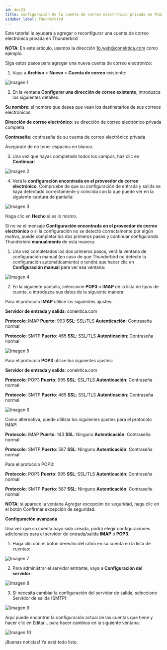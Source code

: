 ```yaml
---
id: doc23
title: Configuración de la cuenta de correo electrónico privada en Thunderbird
sidebar_label: Thunderbird
---
```

Este tutorial le ayudará a agregar o reconfigurar una cuenta de correo electrónico privada en Thunderbird

**NOTA**: En este artículo, usamos la dirección 1p.web@conektica.com como ejemplo. 

Siga estos pasos para agregar una nueva cuenta de correo electrónico: 

1. Vaya a **Archivo** > **Nuevo** > **Cuenta de correo** existente: 

![Imagen 1](https://raw.githubusercontent.com/adanuriplata/cnk-external-doku/master/static/img/ThunderBird/W1.png)

2. En la ventana **Configurar una dirección de correo existente**, introduzca los siguientes detalles: 

**Su nombre**: el nombre que desea que vean los destinatarios de sus correos electrónicos 

**Dirección de correo electrónico**: su dirección de correo electrónico privada completa 

**Contraseña**: contraseña de su cuenta de correo electrónico privada

Asegúrate de no tener espacios en blanco. 

3. Una vez que hayas completado todos los campos, haz clic en **Continuar**: 

![Imagen 2](https://raw.githubusercontent.com/adanuriplata/cnk-external-doku/master/static/img/ThunderBird/W2.png)

4. Verá la **configuración encontrada en el proveedor de correo electrónico**. 
Compruebe de que su configuración de entrada y salida se haya detectado correctamente y coincida con la que puede ver en la siguiente captura de pantalla: 

![Imagen 3](https://raw.githubusercontent.com/adanuriplata/cnk-external-doku/master/static/img/ThunderBird/W3.png)

Haga clic en **Hecho** si es lo mismo. 


Si no ve el mensaje **Configuración encontrada en el proveedor de correo electrónico** o si la configuración no se detectó correctamente por algún motivo, puede completar los dos primeros pasos y continuar configurando Thunderbird **manualmente** de esta manera: 

1. Una vez completados los dos primeros pasos, verá la ventana de configuración manual (en caso de que Thunderbird no detecte la configuración automáticamente) o tendrá que hacer clic en **Configuración manual** para ver esa ventana: 

![Imagen 4](https://raw.githubusercontent.com/adanuriplata/cnk-external-doku/master/static/img/ThunderBird/W3.1.png)

2. En la siguiente pantalla, seleccione **POP3** o **IMAP** de la lista de tipos de cuenta, e introduzca sus datos de la siguiente manera: 

Para el protocolo **IMAP** utilice los siguientes ajustes: 

**Servidor de entrada y salida**: conektica.com

**Protocolo**: IMAP **Puerto**: 993 **SSL**: SSL/TLS **Autenticación**: Contraseña normal

**Protocolo**: SMTP **Puerto**: 465 **SSL**: SSL/TLS **Autenticación**: Contraseña normal 

![Imagen 5](https://raw.githubusercontent.com/adanuriplata/cnk-external-doku/master/static/img/ThunderBird/W4.png)

Para el protocolo **POP3** utilice los siguientes ajustes: 

**Servidor de entrada y salida**: conektica.com 

**Protocolo**: POP3 **Puerto**: 995 **SSL**: SSL/TLS **Autenticación**: Contraseña normal

**Protocolo**: SMTP **Puerto**: 465 **SSL**: SSL/TLS **Autenticación**: Contraseña normal 

![Imagen 6](https://raw.githubusercontent.com/adanuriplata/cnk-external-doku/master/static/img/ThunderBird/W5.png)

Como alternativa, puede utilizar los siguientes ajustes para el protocolo IMAP: 

**Protocolo**: IMAP **Puerto**: 143 **SSL**: Ninguno **Autenticación**: Contraseña normal 

**Protocolo**: SMTP **Puerto**: 587 **SSL**: Ninguno **Autenticación**: Contraseña normal 

Para el protocolo POP3: 

**Protocolo**: POP3 **Puerto**: 995 **SSL**: SSL/TLS **Autenticación**: Contraseña normal 

**Protocolo**: SMTP **Puerto**: 587 **SSL**: Ninguno **Autenticación**: Contraseña normal

**NOTA**: si aparece la ventana Agregar excepción de seguridad, haga clic en el botón Confirmar excepción de seguridad. 


**Configuración avanzada** 
 
Una vez que su cuenta haya sido creada, podrá elegir configuraciones adicionales para el servidor de entrada/salida **IMAP** o **POP3**. 

1. Haga clic con el botón derecho del ratón en su cuenta en la lista de cuentas: 

![Imagen 7](https://raw.githubusercontent.com/adanuriplata/cnk-external-doku/master/static/img/ThunderBird/W6.png)

2. Para administrar el servidor entrante, vaya a **Configuración del servidor**:

![Imagen 8](https://raw.githubusercontent.com/adanuriplata/cnk-external-doku/master/static/img/ThunderBird/W7.png)

3. Si necesita cambiar la configuración del servidor de salida, seleccione Servidor de salida (SMTP):

![Imagen 9](https://raw.githubusercontent.com/adanuriplata/cnk-external-doku/master/static/img/ThunderBird/W8.png)

Aquí puede encontrar la configuración actual de las cuentas que tiene y hacer clic en Editar... para hacer cambios en la siguiente ventana: 

![Imagen 10](https://raw.githubusercontent.com/adanuriplata/cnk-external-doku/master/static/img/ThunderBird/W9.png)

¡Buenas noticias! Ya está todo listo. 




